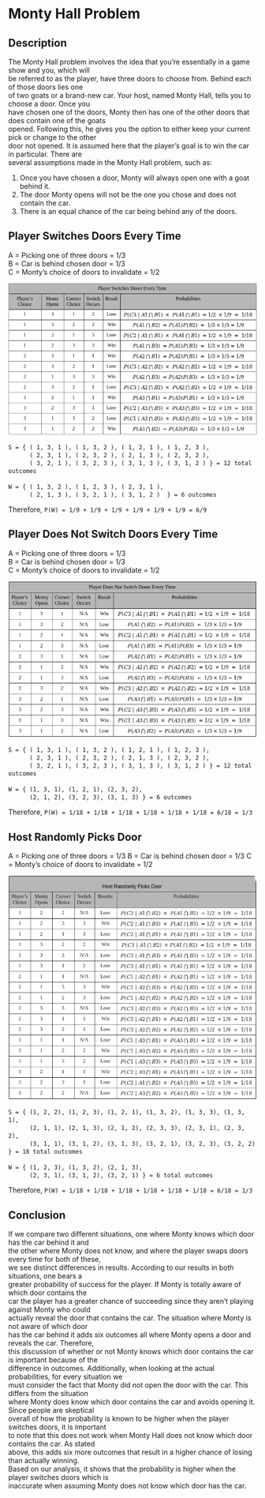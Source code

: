 # Monty Hall Problem

## Description
The Monty Hall problem involves the idea that you’re essentially in a game show and you, which will  
be referred to as the player, have three doors to choose from. Behind each of those doors lies one  
of two goats or a brand-new car. Your host, named Monty Hall, tells you to choose a door. Once you  
have chosen one of the doors, Monty then has one of the other doors that does contain one of the goats  
opened. Following this, he gives you the option to either keep your current pick or change to the other  
door not opened. It is assumed here that the player’s goal is to win the car in particular.  There are  
several assumptions made in the Monty Hall problem, such as:
1. Once you have chosen a door, Monty will always open one with a goat behind it. 
2. The door Monty opens will not be the one you chose and does not contain the car. 
3. There is an equal chance of the car being behind any of the doors. 

## Player Switches Doors Every Time
A = Picking one of three doors = 1/3  
B = Car is behind chosen door = 1/3  
C = Monty’s choice of doors to invalidate = 1/2  

![Switch](/img/does_switch.png)

```
S = { ( 1, 3, 1 ), ( 1, 3, 2 ), ( 1, 2, 1 ), ( 1, 2, 3 ),  
      ( 2, 3, 1 ), ( 2, 3, 2 ), ( 2, 1, 3 ), ( 2, 3, 2 ),  
      ( 3, 2, 1 ), ( 3, 2, 3 ), ( 3, 1, 3 ), ( 3, 1, 2 ) } = 12 total outcomes  

W = { ( 1, 3, 2 ), ( 1, 2, 3 ), ( 2, 3, 1 ),  
      ( 2, 1, 3 ), ( 3, 2, 1 ), ( 3, 1, 2 )  } = 6 outcomes  
```

Therefore, `P(W) = 1/9 + 1/9 + 1/9 + 1/9 + 1/9 + 1/9 = 6/9`  

## Player Does Not Switch Doors Every Time
A = Picking one of three doors = 1/3  
B = Car is behind chosen door = 1/3  
C = Monty’s choice of doors to invalidate = 1/2  

![Does Not Switch](/img/does_not_switch.png)

```
S = { ( 1, 3, 1 ), ( 1, 3, 2 ), ( 1, 2, 1 ), ( 1, 2, 3 ),  
      ( 2, 3, 1 ), ( 2, 3, 2 ), ( 2, 1, 3 ), ( 2, 3, 2 ),  
      ( 3, 2, 1 ), ( 3, 2, 3 ), ( 3, 1, 3 ), ( 3, 1, 2 ) } = 12 total outcomes  

W = { (1, 3, 1), (1, 2, 1), (2, 3, 2),  
      (2, 1, 2), (3, 2, 3), (3, 1, 3) } = 6 outcomes  
```

Therefore, `P(W) = 1/18 + 1/18 + 1/18 + 1/18 + 1/18 + 1/18 = 6/18 = 1/3`

## Host Randomly Picks Door
A = Picking one of three doors = 1/3
B = Car is behind chosen door = 1/3
C = Monty’s choice of doors to invalidate = 1/2

![Host Picks Door](img/host_picks_door.png)

```
S = { (1, 2, 2), (1, 2, 3), (1, 2, 1), (1, 3, 2), (1, 3, 3), (1, 3, 1),  
      (2, 1, 1), (2, 1, 3), (2, 1, 2), (2, 3, 3), (2, 3, 1), (2, 3, 2),  
      (3, 1, 1), (3, 1, 2), (3, 1, 3), (3, 2, 1), (3, 2, 3), (3, 2, 2) } = 18 total outcomes  
  
W = { (1, 2, 3), (1, 3, 2), (2, 1, 3),  
      (2, 3, 1), (3, 1, 2), (3, 2, 1) } = 6 total outcomes
```

Therefore, `P(W) = 1/18 + 1/18 + 1/18 + 1/18 + 1/18 + 1/18 = 6/18 = 1/3`


## Conclusion
If we compare two different situations, one where Monty knows which door has the car behind it and  
the other where Monty does not know, and where the player swaps doors every time for both of these,  
we see distinct differences in results. According to our results in both situations, one bears a  
greater probability of success for the player. If Monty is totally aware of which door contains the  
car the player has a greater chance of succeeding since they aren’t playing against Monty who could  
actually reveal the door that contains the car. The situation where Monty is not aware of which door  
has the car behind it adds six outcomes all where Monty opens a door and reveals the car. Therefore,  
this discussion of whether or not Monty knows which door contains the car is important because of the  
difference in outcomes. Additionally, when looking at the actual probabilities, for every situation we  
must consider the fact that Monty did not open the door with the car. This differs from the situation  
where Monty does know which door contains the car and avoids opening it. Since people are skeptical  
overall of how the probability is known to be higher when the player switches doors, it is important  
to note that this does not work when Monty Hall does not know which door contains the car. As stated  
above, this adds six more outcomes that result in a higher chance of losing than actually winning.  
Based on our analysis, it shows that the probability is higher when the player switches doors which is  
inaccurate when assuming Monty does not know which door has the car. 
